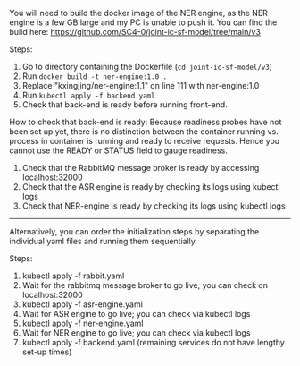 You will need to build the docker image of the NER engine, as the NER engine is a few GB large and my PC is unable to push it. You can find the build here: https://github.com/SC4-0/joint-ic-sf-model/tree/main/v3

Steps:
1. Go to directory containing the Dockerfile (`cd joint-ic-sf-model/v3`)
2. Run `docker build -t ner-engine:1.0 .`
3. Replace "kxingjing/ner-engine:1.1" on line 111 with ner-engine:1.0
4. Run `kubectl apply -f backend.yaml`
5. Check that back-end is ready before running front-end.

How to check that back-end is ready:
Because readiness probes have not been set up yet, there is no distinction between the container running vs. process in container is running and ready to receive requests. Hence you cannot use the READY or STATUS field to gauge readiness.
1. Check that the RabbitMQ message broker is ready by accessing localhost:32000
2. Check that the ASR engine is ready by checking its logs using kubectl logs
3. Check that NER-engine is ready by checking its logs using kubectl logs

---

Alternatively, you can order the initialization steps by separating the individual yaml files and running them sequentially.

Steps:
1. kubectl apply -f rabbit.yaml
2. Wait for the rabbitmq message broker to go live; you can check on localhost:32000
3. kubectl apply -f asr-engine.yaml
4. Wait for ASR engine to go live; you can check via kubectl logs
5. kubectl apply -f ner-engine.yaml
6. Wait for NER engine to go live; you can check via kubectl logs
7. kubectl apply -f backend.yaml (remaining services do not have lengthy set-up times)